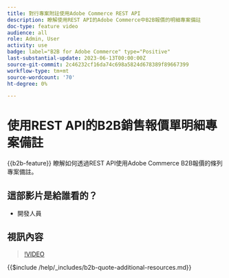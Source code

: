 ```yaml
---
title: 對行專案附註使用Adobe Commerce REST API
description: 瞭解使用REST API的Adobe Commerce中B2B報價的明細專案備註
doc-type: feature video
audience: all
role: Admin, User
activity: use
badge: label="B2B for Adobe Commerce" type="Positive"
last-substantial-update: 2023-06-13T00:00:00Z
source-git-commit: 2c46232cf16da74c698a5824d678389f89667399
workflow-type: tm+mt
source-wordcount: '70'
ht-degree: 0%

---
```


# 使用REST API的B2B銷售報價單明細專案備註

{{b2b-feature}}
瞭解如何透過REST API使用Adobe Commerce B2B報價的條列專案備註。

## 這部影片是給誰看的？

- 開發人員

## 視訊內容

>[!VIDEO](https://video.tv.adobe.com/v/3420418?learn=on)

{{$include /help/_includes/b2b-quote-additional-resources.md}}
